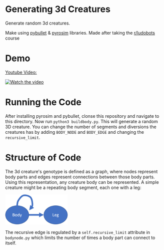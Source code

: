 # Generating 3d Creatures

Generate random 3d creatures.

Make using [pybullet](https://pybullet.org/wordpress/index.php/forum-2/) & [pyrosim](https://github.com/jbongard/pyrosim) libraries. Made after taking the [r/ludobots](https://www.reddit.com/r/ludobots/wiki/installation/) course

# Demo

[Youtube Video:](https://youtu.be/9jaJ_KYywTY)

[![Watch the video](https://img.youtube.com/vi/9jaJ_KYywTY/hqdefault.jpg)](https://youtu.be/9jaJ_KYywTY)

# Running the Code

After installing pyrosim and pybullet, clonse this repository and navigate to this directory. Now run `python3 buildbody.py`. This will generate a random 3D creature. You can change the number of segments and diversions the creatures has by adding `BODY_NODE` and `BODY_EDGE` and changing the `recursive_limit`.

# Structure of Code

The 3d creature's genotype is defined as a graph, where nodes represent body parts and edges represent connections between those body parts. Using this representation, any creature body can be represented. A simple creature might be a repeating body segment, each one with a leg:

<img src="images/Picture1.png" width="200">

The recursive edge is regulated by a `self.recursive_limit` attribute in `bodynode.py` which limits the number of times a body part can connect to itself.
